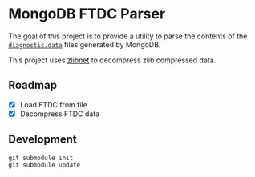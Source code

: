 # MongoDB FTDC Parser

The goal of this project is to provide a utility to parse the contents of the [`diagnostic.data`](https://docs.mongodb.com/manual/reference/parameters/#param.diagnosticDataCollectionDirectoryPath) files generated by MongoDB.

This project uses [zlibnet](https://github.com/gdalsnes/zlibnet) to decompress zlib compressed data.

## Roadmap

- [x] Load FTDC from file
- [x] Decompress FTDC data

## Development

```
git submodule init
git submodule update
```